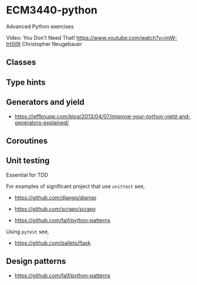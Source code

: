 # ECM3440-python
Advanced Python exercises


Video: You Don't Need That! <https://www.youtube.com/watch?v=imW-trt0i9I> Christopher Neugebauer

## Classes

## Type hints

## Generators and yield

* <https://jeffknupp.com/blog/2013/04/07/improve-your-python-yield-and-generators-explained/>

## Coroutines

## Unit testing

Essential for TDD

For examples of significant project that use ```unittest``` see,

* <https://github.com/django/django>

* <https://github.com/scrapy/scrapy>

* <https://github.com/faif/python-patterns>

Using ```pytest``` see,

* <https://github.com/pallets/flask>

## Design patterns

* <https://github.com/faif/python-patterns>